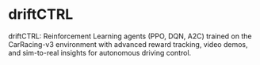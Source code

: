 # driftCTRL
driftCTRL: Reinforcement Learning agents (PPO, DQN, A2C) trained on the CarRacing-v3 environment with advanced reward tracking, video demos, and sim-to-real insights for autonomous driving control.
